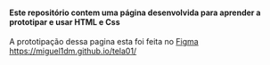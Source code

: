 <h4>Este repositório contem uma página desenvolvida para aprender a prototipar e usar HTML e Css</h4>

A prototipação dessa pagina esta foi feita no [Figma](https://www.figma.com/file/LpdFivPdI8kVfiifOUf5Zm/Aula-28-08-23?type=design&mode=design&t=Fga8E9MRLRRsLjm4-1)
<br>https://miguel1dm.github.io/tela01/



